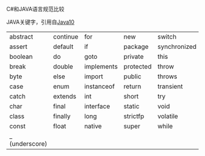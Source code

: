 ﻿C#和JAVA语言规范比较

JAVA关键字，引用自[Java10](https://docs.oracle.com/javase/specs/jls/se10/html/jls-3.html#jls-3.9)

|           |           |             |            |            | 
|:--------- |:----------|:------------|:-----------|:-----------| 
|abstract   |continue   |for          |new         |switch      |
|assert     |default    |if           |package     |synchronized|
|boolean    |do         |goto         |private     |this        |
|break      |double     |implements   |protected   |throw       |
|byte       |else       |import       |public      |throws      |
|case       |enum       |instanceof   |return      |transient   |
|catch      |extends    |int          |short       |try         |
|char       |final      |interface    |static      |void        |
|class      |finally    |long         |strictfp    |volatile    |
|const      |float      |native       |super       |while       |
|_ (underscore)|        |             |            |            |

